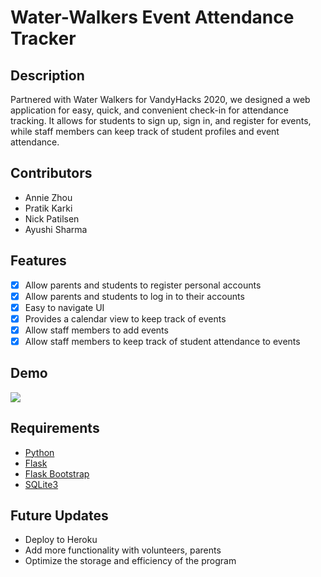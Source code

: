 # Water-Walkers Event Attendance Tracker

## Description
Partnered with Water Walkers for VandyHacks 2020, we designed a web application for easy, quick, and convenient check-in for attendance tracking. It allows for students to sign up, sign in, and register for events, while staff members can keep track of student profiles and event attendance.

## Contributors 
* Annie Zhou
* Pratik Karki
* Nick Patilsen
* Ayushi Sharma

## Features
- [x] Allow parents and students to register personal accounts
- [x] Allow parents and students to log in to their accounts
- [x] Easy to navigate UI
- [x] Provides a calendar view to keep track of events
- [x] Allow staff members to add events
- [x] Allow staff members to keep track of student attendance to events

## Demo

![](demo.gif)

## Requirements
* [Python](https://www.python.org/)
* [Flask](https://flask.palletsprojects.com/en/1.1.x/)
* [Flask Bootstrap](https://pythonhosted.org/Flask-Bootstrap/)
* [SQLite3](https://www.sqlite.org/index.html)

## Future Updates

- Deploy to Heroku
- Add more functionality with volunteers, parents
- Optimize the storage and efficiency of the program
